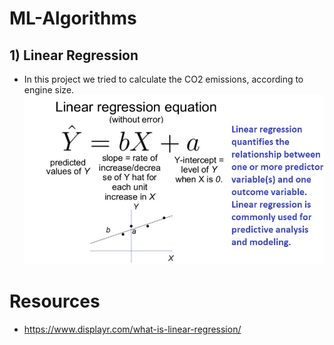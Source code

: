 # ML-Algorithms
## 1) Linear Regression
- In this project we tried to calculate the CO2 emissions, according to engine size. 
![LR](https://github.com/Frightera/ML-Algorithms/blob/master/Readme%20Images/simple-linear-regression-equation-624x468.jpg)

# Resources
* https://www.displayr.com/what-is-linear-regression/
